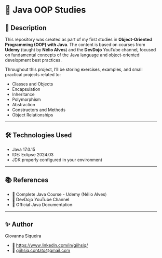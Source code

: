 # 📌 Java OOP Studies

## 📖 Description

This repository was created as part of my first studies in **Object-Oriented Programming (OOP) with Java**. The content is based on courses from **Udemy** (taught by **Nélio Alves**) and the **DevDojo** YouTube channel, focused on fundamental concepts of the Java language and object-oriented development best practices.

Throughout this project, I’ll be storing exercises, examples, and small practical projects related to:

- Classes and Objects  
- Encapsulation  
- Inheritance  
- Polymorphism  
- Abstraction  
- Constructors and Methods  
- Object Relationships  

---

## 🛠️ Technologies Used

- Java 17.0.15
- IDE: Eclipse 2024.03
- JDK properly configured in your environment

---

## 📚 References

- 📖 Complete Java Course - Udemy (Nélio Alves)
- 🎥 DevDojo YouTube Channel
- 📖 Official Java Documentation

---

## ✨ Author

Giovanna Siqueira
- 🔗 https://www.linkedin.com/in/giihsiq/
- 📧 giihsiq.contato@gmail.com
